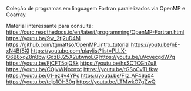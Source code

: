 Coleção de programas em linguagem Fortran paralelizados via OpenMP e Coarray.

Material interessante para consulta:
https://curc.readthedocs.io/en/latest/programming/OpenMP-Fortran.html
https://youtu.be/9w_2tj2uD4M
https://github.com/tgmattso/OpenMP_intro_tutorial
https://youtu.be/nE-xN4Bf8XI
https://youtube.com/playlist?list=PLLX-Q6B8xqZ8n8bwjGdzBJ25X2utwnoEG
https://youtu.be/uVcvecgdW7g
https://youtu.be/FjCFT5ojQSk
https://youtu.be/hsSCTCGhZu8
https://youtu.be/COjvWNpxnxc
https://youtu.be/tGSoCvTLfkw
https://youtu.be/01-ez4v4YPc
https://youtu.be/Frz_AF46a04
https://youtu.be/tdjo1OI-30g
https://youtu.be/LTMwkO7gZwQ
